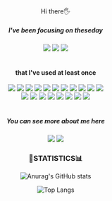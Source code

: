 <div align="center">
 

  Hi there🖐
                                                          
  <h5>I've been focusing on theseday</h5>
  <img src="https://img.shields.io/badge/AndroidStudio-3DDC84?style=flat-square&logo=AndroidStudio&logoColor=white"/>
  <img src="https://img.shields.io/badge/Kotlin-0095D5?style=flat-square&logo=Kotlin&logoColor=white"/>
  <img src="https://img.shields.io/badge/Java-007396?style=flat-square&logo=Java&logoColor=white"/>
  <br>
  <br>
  
  <h4>that I've used at least once</h4>
  
  <img src="https://img.shields.io/badge/C-A8B9CC?style=flat-square&logo=C&logoColor=white"/>
  <img src="https://img.shields.io/badge/Python-3776AB?style=flat-square&logo=Python&logoColor=white"/>
  <img src="https://img.shields.io/badge/C++-00599C?style=flat-square&logo=C%2B%2B&logoColor=white"/>
  <img src="https://img.shields.io/badge/React-61DAFB?style=flat-square&logo=React&logoColor=black"/>
  <img src="https://img.shields.io/badge/ReactNative-61DAFB?style=flat-square&logo=React&logoColor=black"/>
  <img src="https://img.shields.io/badge/HTML-E34F26?style=flat-square&logo=Html5&logoColor=white"/>
  <img src="https://img.shields.io/badge/Node,js-339933?style=flat-square&logo=Node.js&logoColor=white"/>
  <img src="https://img.shields.io/badge/CSS-1572B6?style=flat-square&logo=Css3&logoColor=white"/>
  <img src="https://img.shields.io/badge/Javascript-F7DF1E?style=flat-square&logo=Javascript&logoColor=white"/>
  <img src="https://img.shields.io/badge/PHP-007396?style=flat-square&logo=PHP&logoColor=white"/>
 <img src="https://img.shields.io/badge/Solidity-000000?style=flat-square&logo=Solidity&logoColor=white"/>
  <br>
  <img src="https://img.shields.io/badge/Firebase-FFCA28?style=flat-square&logo=Firebase&logoColor=white"/>
  <img src="https://img.shields.io/badge/MySQL-4479A1?style=flat-square&logo=MySQL&logoColor=white"/>
  <img src="https://img.shields.io/badge/Oracle-F80000?style=flat-square&logo=Oracle&logoColor=white"/>
  <img src="https://img.shields.io/badge/MongoDB-47A248?style=flat-square&logo=MongoDB&logoColor=white"/>
  <img src="https://img.shields.io/badge/VSCode-007ACC?style=flat-square&logo=Vscode&logoColor=white"/>
  <img src="https://img.shields.io/badge/npm-CB3837?style=flat-square&logo=npm&logoColor=white"/>
  <img src="https://img.shields.io/badge/yarn-2C8EBB?style=flat-square&logo=yarn&logoColor=white"/>
  <img src="https://img.shields.io/badge/Webpack-8DD6F9?style=flat-square&logo=Webpack&logoColor=white"/>
  
 
  
  
  <br>
  <br>

  <h5>You can see more about me here</h5>

  <a href="https://www.notion.so/n0mercy00/N0mercy00-42091667ee4f4312ad4e1f7ef704c906" target="_blank"><img src="https://img.shields.io/badge/Notion-000000?style=flat-square&logo=Notion&logoColor=white"/></a>
  <a href="mailto:pby0757@gmail.com" target="_blank"><img src="https://img.shields.io/badge/Gmail-EA4335?style=flat-square&logo=Gmail&logoColor=white"/></a>
  

 <h3>📑STATISTICS📊</h3>
  
![Anurag's GitHub stats](https://github-readme-stats.vercel.app/api?username=N0mercy00&show_icons=true&theme=radical)

![Top Langs](https://github-readme-stats.vercel.app/api/top-langs/?username=N0mercy00&theme=radical)
 
</div>



<!--
**N0mercy00/N0mercy00** is a ✨ _special_ ✨ repository because its `README.md` (this file) appears on your GitHub profile.

Here are some ideas to get you started:

- 🔭 I’m currently working on ...
- 🌱 I’m currently learning ...
- 👯 I’m looking to collaborate on ...
- 🤔 I’m looking for help with ...
- 💬 Ask me about ...
- 📫 How to reach me: ...
- 😄 Pronouns: ...
- ⚡ Fun fact: ...
-->
